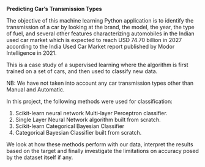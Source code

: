 **Predicting Car’s Transmission Types**

The objective of this machine learning Python application is to identify the transmission of a car by looking at the brand, the model, the year, the type of fuel, and several other features characterizing automobiles in the Indian used car market which is expected to reach USD 74.70 billion in 2027 according to the India Used Car Market report published by Modor Intelligence in 2021. 

This is a case study of a supervised learning where the algorithm is first trained on a set of cars, and then used to classify new data. 

NB: We have not taken into account any car transmission types other than Manual and Automatic. 

In this project, the following methods were used for classification:

1. Scikit-learn neural network Multi-layer Perceptron classifier.
2. Single Layer Neural Network algorithm built from scratch.
3. Scikit-learn Categorical Bayesian Classifier
4. Categorical Bayesian Classifier built from scratch.

We look at how these methods perform with our data, interpret the results based on the target and finally investigate the limitations on accuracy posed by the dataset itself if any.
